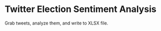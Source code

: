 Twitter Election Sentiment Analysis
===================================
Grab tweets, analyze them, and write to XLSX file.
